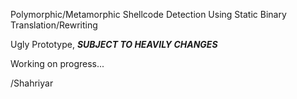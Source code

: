 Polymorphic/Metamorphic Shellcode Detection Using Static Binary Translation/Rewriting

Ugly Prototype, ***SUBJECT TO HEAVILY CHANGES***

Working on progress...

/Shahriyar
